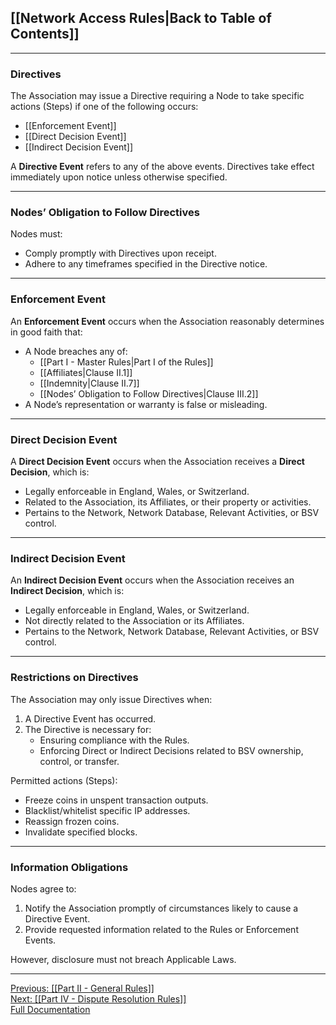 ## [[Network Access Rules|Back to Table of Contents]]

---

### Directives
The Association may issue a Directive requiring a Node to take specific actions (Steps) if one of the following occurs:
- [[Enforcement Event]]
- [[Direct Decision Event]]
- [[Indirect Decision Event]]

A **Directive Event** refers to any of the above events. Directives take effect immediately upon notice unless otherwise specified.

---

### Nodes’ Obligation to Follow Directives
Nodes must:
- Comply promptly with Directives upon receipt.
- Adhere to any timeframes specified in the Directive notice.

---

### Enforcement Event
An **Enforcement Event** occurs when the Association reasonably determines in good faith that:
- A Node breaches any of:
  - [[Part I - Master Rules|Part I of the Rules]]
  - [[Affiliates|Clause II.1]]
  - [[Indemnity|Clause II.7]]
  - [[Nodes’ Obligation to Follow Directives|Clause III.2]]  
- A Node’s representation or warranty is false or misleading.

---

### Direct Decision Event
A **Direct Decision Event** occurs when the Association receives a **Direct Decision**, which is:
- Legally enforceable in England, Wales, or Switzerland.
- Related to the Association, its Affiliates, or their property or activities.
- Pertains to the Network, Network Database, Relevant Activities, or BSV control.

---

### Indirect Decision Event
An **Indirect Decision Event** occurs when the Association receives an **Indirect Decision**, which is:
- Legally enforceable in England, Wales, or Switzerland.
- Not directly related to the Association or its Affiliates.
- Pertains to the Network, Network Database, Relevant Activities, or BSV control.

---

### Restrictions on Directives
The Association may only issue Directives when:
1. A Directive Event has occurred.
2. The Directive is necessary for:
   - Ensuring compliance with the Rules.
   - Enforcing Direct or Indirect Decisions related to BSV ownership, control, or transfer.

Permitted actions (Steps):
- Freeze coins in unspent transaction outputs.
- Blacklist/whitelist specific IP addresses.
- Reassign frozen coins.
- Invalidate specified blocks.

---

### Information Obligations
Nodes agree to:
1. Notify the Association promptly of circumstances likely to cause a Directive Event.
2. Provide requested information related to the Rules or Enforcement Events.

However, disclosure must not breach Applicable Laws.

---

[Previous: [[Part II - General Rules]]](https://nar.bsvblockchain.org/network-access-rules/part-ii-general-rules)  
[Next: [[Part IV - Dispute Resolution Rules]]](https://nar.bsvblockchain.org/network-access-rules/part-iv-dispute-resolution-rules)  
[Full Documentation](https://nar.bsvblockchain.org/network-access-rules/part-iii-enforcement-rules)
